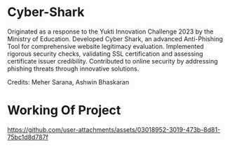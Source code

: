 # Cyber-Shark
Originated as a response to the Yukti Innovation Challenge 2023 by the Ministry of Education.
Developed Cyber Shark, an advanced Anti-Phishing Tool for comprehensive website legitimacy evaluation.
Implemented rigorous security checks, validating SSL certification and assessing certificate issuer credibility.
Contributed to online security by addressing phishing threats through innovative solutions.

Credits:
        Meher Sarana,
        Ashwin Bhaskaran

# Working Of Project
https://github.com/user-attachments/assets/03018952-3019-473b-8d81-75bc1d8d787f

